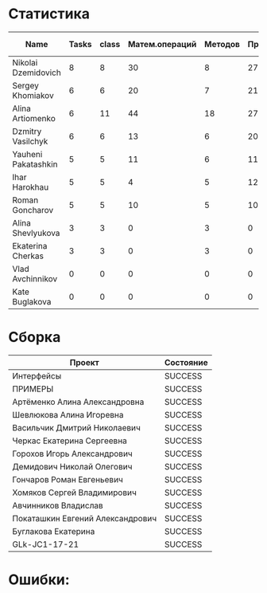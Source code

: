 # Статистика

| Name | Tasks | class | Матем.операций | Методов | Присваиваний | анон.класов | внутр.класов | констант | логирование | лямбды | переменных | перхватов исключений | приват. методов | приват. полей | сравнений | циклов |
| --- | --- | --- | --- | --- | --- | --- | --- | --- | --- | --- | --- | --- | --- | --- | --- | --- |
| Nikolai Dzemidovich | 8 | 8 | 30 | 8 | 27 | 0 | 0 | 0 | 0 | 0 | 27 | 0 | 0 | 0 | 1 | 0 |
| Sergey Khomiakov | 6 | 6 | 20 | 7 | 21 | 0 | 0 | 0 | 0 | 0 | 21 | 0 | 0 | 0 | 0 | 0 |
| Alina Artiomenko | 6 | 11 | 44 | 18 | 27 | 0 | 0 | 0 | 0 | 0 | 27 | 0 | 7 | 1 | 7 | 5 |
| Dzmitry Vasilchyk | 6 | 6 | 13 | 6 | 20 | 0 | 0 | 0 | 0 | 0 | 20 | 0 | 0 | 0 | 0 | 0 |
| Yauheni Pakatashkin | 5 | 5 | 11 | 6 | 11 | 0 | 0 | 0 | 0 | 0 | 11 | 0 | 0 | 0 | 0 | 0 |
| Ihar Harokhau | 5 | 5 | 4 | 5 | 12 | 0 | 0 | 0 | 0 | 0 | 12 | 0 | 0 | 0 | 0 | 1 |
| Roman Goncharov | 5 | 5 | 10 | 5 | 10 | 0 | 0 | 0 | 0 | 0 | 10 | 0 | 0 | 0 | 0 | 0 |
| Alina Shevlyukova | 3 | 3 | 0 | 3 | 0 | 0 | 0 | 0 | 0 | 0 | 0 | 0 | 0 | 0 | 0 | 0 |
| Ekaterina Cherkas | 3 | 3 | 0 | 3 | 0 | 0 | 0 | 0 | 0 | 0 | 0 | 0 | 0 | 0 | 0 | 0 |
| Vlad Avchinnikov | 0 | 0 | 0 | 0 | 0 | 0 | 0 | 0 | 0 | 0 | 0 | 0 | 0 | 0 | 0 | 0 |
| Kate Buglakova | 0 | 0 | 0 | 0 | 0 | 0 | 0 | 0 | 0 | 0 | 0 | 0 | 0 | 0 | 0 | 0 |


# Сборка

| Проект | Состояние |
| --- | --- |
| Интерфейсы  | SUCCESS |
| ПРИМЕРЫ  | SUCCESS |
| Артёменко Алина Александровна  | SUCCESS |
| Шевлюкова Алина Игоревна  | SUCCESS |
| Васильчик Дмитрий Николаевич  | SUCCESS |
| Черкас Екатерина Сергеевна  | SUCCESS |
| Горохов Игорь Александрович  | SUCCESS |
| Демидович Николай Олегович  | SUCCESS |
| Гончаров Роман Евгеньевич  | SUCCESS |
| Хомяков Сергей Владимирович  | SUCCESS |
| Авчинников Владислав  | SUCCESS |
| Покаташкин Евгений Александрович  | SUCCESS |
| Буглакова Екатерина  | SUCCESS |
| GLk-JC1-17-21  | SUCCESS |


# Ошибки:

